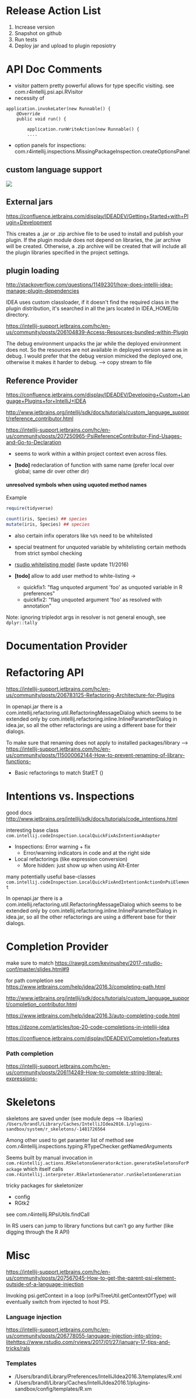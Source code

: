 Release Action List
===================

1. Increase version
2. Snapshot on github
3. Run tests
4. Deploy jar and upload to plugin reposiotry




API Doc Comments
================
* visitor pattern pretty powerful allows for type specific visiting. see com.r4intellij.psi.api.RVisitor
* necessity of 
```
application.invokeLater(new Runnable() {
    @Override
    public void run() {

        application.runWriteAction(new Runnable() {
        ....
```


* option panels for inspections: com.r4intellij.inspections.MissingPackageInspection.createOptionsPanel

## custom language support

![](.openapi_notes_images/language_api.png)

## External jars

https://confluence.jetbrains.com/display/IDEADEV/Getting+Started+with+Plugin+Development

This creates a .jar or .zip archive file to be used to install and publish your plugin. If the plugin module does not depend on libraries, the .jar archive will be created. Otherwise, a .zip archive will be created that will include all the plugin libraries specified in the project settings.


## plugin loading

http://stackoverflow.com/questions/11492301/how-does-intellij-idea-manage-plugin-dependencies

IDEA uses custom classloader, if it doesn't find the required class in the plugin distribution, it's searched in all the jars located in IDEA_HOME/lib directory.

https://intellij-support.jetbrains.com/hc/en-us/community/posts/206104839-Access-Resources-bundled-within-Plugin

The debug environment unpacks the jar while the deployed environment does not. So the resources are not available in deployed version same as in debug. I would prefer that the debug version mimicked the deployed one, otherwise it makes it harder to debug.  --> copy stream to file


Reference Provider
----------

https://confluence.jetbrains.com/display/IDEADEV/Developing+Custom+Language+Plugins+for+IntelliJ+IDEA


http://www.jetbrains.org/intellij/sdk/docs/tutorials/custom_language_support/reference_contributor.html

https://intellij-support.jetbrains.com/hc/en-us/community/posts/207250965-PsiReferenceContributor-Find-Usages-and-Go-to-Declaration


* seems to work within a within project context even across files. 

* **[todo]** redeclaration of function with same name (prefer local over global; same dir over other dir)



#### unresolved symbols when using uquoted method names

Example
```r
require(tidyverse)

count(iris, Species) ## species
mutate(iris, Species) ## species
```

* also certain infix operators like `%$%` need to be whitelisted

* special treatment for unquoted variable by whitelisting certain methods from strict symbol checking
* [rsudio whitelisting model](https://github.com/rstudio/rstudio/blob/master/src/gwt/acesupport/acemode/r_code_model.js) (laste update 11/2016) 
* **[todo]** allow to add user method to white-listing -> 
    * quickfix1: "flag unquoted argument 'foo' as unquoted variable in R preferences"
    * quickfix2: "flag unquoted argument 'foo' as resolved with annotation"


Note: ignoring tripledot args in resolver is not general enough, see `dplyr::tally`




Documentation Provider
======================


Refactoring API
============

https://intellij-support.jetbrains.com/hc/en-us/community/posts/206783125-Refactoring-Architecture-for-Plugins

In openapi.jar there is a com.intellij.refactoring.util.RefactoringMessageDialog which seems to be extended only by com.intellij.refactoring.inline.InlineParameterDialog in idea.jar, so all the other refactorings are using a different base for their dialogs.


To make sure that renaming does not apply to installed packages/library --> https://intellij-support.jetbrains.com/hc/en-us/community/posts/115000062144-How-to-prevent-renaming-of-library-functions-

* Basic refactorings to match StatET ()


Intentions vs. Inspections
=========================

 
good docs http://www.jetbrains.org/intellij/sdk/docs/tutorials/code_intentions.html

interesting base class `com.intellij.codeInspection.LocalQuickFixAsIntentionAdapter`

* Inspections: Error warning + fix
    * Error/warning indicators in code and at the right side
* Local refactorings (like expression conversion)
    * More hidden: just show up when using Alt-Enter


many potentially useful base-classes
`com.intellij.codeInspection.LocalQuickFixAndIntentionActionOnPsiElement`


In openapi.jar there is a com.intellij.refactoring.util.RefactoringMessageDialog which seems to be extended only by com.intellij.refactoring.inline.InlineParameterDialog in idea.jar, so all the other refactorings are using a different base for their dialogs.


Completion Provider
==================

make sure to match https://rawgit.com/kevinushey/2017-rstudio-conf/master/slides.html#9


for path completion see https://www.jetbrains.com/help/idea/2016.3/completing-path.html


http://www.jetbrains.org/intellij/sdk/docs/tutorials/custom_language_support/completion_contributor.html


https://www.jetbrains.com/help/idea/2016.3/auto-completing-code.html

https://dzone.com/articles/top-20-code-completions-in-intellij-idea

https://confluence.jetbrains.com/display/IDEADEV/Completion+features


### Path completion

https://intellij-support.jetbrains.com/hc/en-us/community/posts/206114249-How-to-complete-string-literal-expressions-


Skeletons
===========

skeletons are saved under  (see module deps --> libaries)
`/Users/brandl/Library/Caches/IntelliJIdea2016.1/plugins-sandbox/system/r_skeletons/-1481726564`

Among other used to get paramter list of method see
com.r4intellij.inspections.typing.RTypeChecker.getNamedArguments

Seems built by manual invocation in
`com.r4intellij.actions.RSkeletonsGeneratorAction.generateSkeletonsForPackage` which itself calls
`com.r4intellij.interpreter.RSkeletonGenerator.runSkeletonGeneration`

tricky packages for skeletonizer
* config
* RGtk2

see com.r4intellij.RPsiUtils.findCall

In RS users can jump to library functions but can't go any further (like digging through the R API)

Misc
=====

https://intellij-support.jetbrains.com/hc/en-us/community/posts/207567045-How-to-get-the-parent-psi-element-outside-of-a-language-injection

Invoking psi.getContext in a loop (orPsiTreeUtil.getContextOfType) will eventually switch from injected to host PSI.

### Language injection

https://intellij-support.jetbrains.com/hc/en-us/community/posts/206778055-language-injection-into-string-litehttps://www.rstudio.com/rviews/2017/01/27/january-17-tips-and-tricks/rals

### Templates

* /Users/brandl/Library/Preferences/IntelliJIdea2016.3/templates/R.xml
* /Users/brandl/Library/Caches/IntelliJIdea2016.1/plugins-sandbox/config/templates/R.xm
